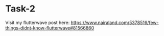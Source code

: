 # Task-2
Visit my flutterwave post here: https://www.nairaland.com/5378516/few-things-didnt-know-flutterwave#81566860
